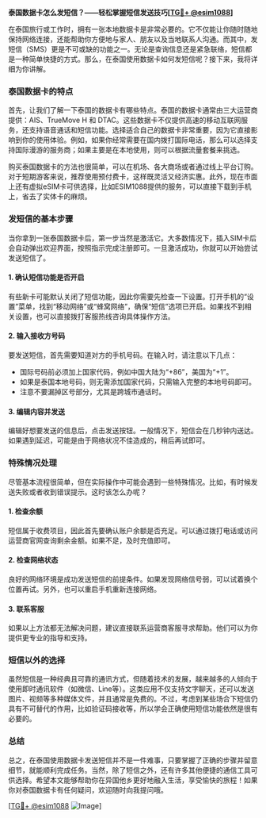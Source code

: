 **泰国数据卡怎么发短信？——轻松掌握短信发送技巧[[TG💪+ @esim1088](https://t.me/s/esim1088)]**

在泰国旅行或工作时，拥有一张本地数据卡是非常必要的。它不仅能让你随时随地保持网络连接，还能帮助你方便地与家人、朋友以及当地联系人沟通。而其中，发短信（SMS）更是不可或缺的功能之一。无论是查询信息还是紧急联络，短信都是一种简单快捷的方式。那么，在泰国使用数据卡如何发短信呢？接下来，我将详细为你讲解。

### 泰国数据卡的特点

首先，让我们了解一下泰国的数据卡有哪些特点。泰国的数据卡通常由三大运营商提供：AIS、TrueMove H 和 DTAC。这些数据卡不仅提供高速的移动互联网服务，还支持语音通话和短信功能。选择适合自己的数据卡非常重要，因为它直接影响到你的使用体验。例如，如果你经常需要在国内拨打国际电话，那么可以选择支持国际漫游的服务商；如果主要是在本地使用，则可以根据流量套餐来挑选。

购买泰国数据卡的方法也很简单，可以在机场、各大商场或者通过线上平台订购。对于短期游客来说，推荐使用预付费卡，这样既灵活又经济实惠。此外，现在市面上还有虚拟eSIM卡可供选择，比如ESIM1088提供的服务，可以直接下载到手机上，省去了实体卡的麻烦。

### 发短信的基本步骤

当你拿到一张泰国数据卡后，第一步当然是激活它。大多数情况下，插入SIM卡后会自动弹出欢迎界面，按照指示完成注册即可。一旦激活成功，你就可以开始尝试发送短信了。

#### 1. 确认短信功能是否开启
有些新卡可能默认关闭了短信功能，因此你需要先检查一下设置。打开手机的“设置”菜单，找到“移动网络”或“蜂窝网络”，确保“短信”选项已开启。如果找不到相关设置，也可以直接拨打客服热线咨询具体操作方法。

#### 2. 输入接收方号码
要发送短信，首先需要知道对方的手机号码。在输入时，请注意以下几点：
- 国际号码前必须加上国家代码，例如中国大陆为“+86”，美国为“+1”。
- 如果是泰国本地号码，则无需添加国家代码，只需输入完整的本地号码即可。
- 注意不要漏掉区号部分，尤其是跨城市通话时。

#### 3. 编辑内容并发送
编辑好想要发送的信息后，点击发送按钮。一般情况下，短信会在几秒钟内送达。如果遇到延迟，可能是由于网络状况不佳造成的，稍后再试即可。

### 特殊情况处理

尽管基本流程很简单，但在实际操作中可能会遇到一些特殊情况。比如，有时候发送失败或者收到错误提示。这时该怎么办呢？

#### 1. 检查余额
短信属于收费项目，因此首先要确认账户余额是否充足。可以通过拨打电话或访问运营商官网查询剩余金额。如果不足，及时充值即可。

#### 2. 检查网络状态
良好的网络环境是成功发送短信的前提条件。如果发现网络信号弱，可以试着换个位置再试。另外，也可以重启手机重新连接网络。

#### 3. 联系客服
如果以上方法都无法解决问题，建议直接联系运营商客服寻求帮助。他们可以为你提供更专业的指导和支持。

### 短信以外的选择

虽然短信是一种经典且可靠的通讯方式，但随着技术的发展，越来越多的人倾向于使用即时通讯软件（如微信、Line等）。这类应用不仅支持文字聊天，还可以发送图片、视频等多种媒体文件，并且通常是免费的。不过，考虑到某些场合下短信仍具有不可替代的作用，比如验证码接收等，所以学会正确使用短信功能依然是很有必要的。

### 总结

总之，在泰国使用数据卡发送短信并不是一件难事，只要掌握了正确的步骤并留意细节，就能顺利完成任务。当然，除了短信之外，还有许多其他便捷的通信工具可供选择。希望本文能够帮助你在异国他乡更好地融入生活，享受愉快的旅程！如果你对泰国数据卡有任何疑问，欢迎随时向我提问哦。

[[TG💪+ @esim1088](https://t.me/s/esim1088) ![Image](https://i.postimg.cc/4NQfJmqS/Snipaste-2025-05-13-00-14-12.png)]